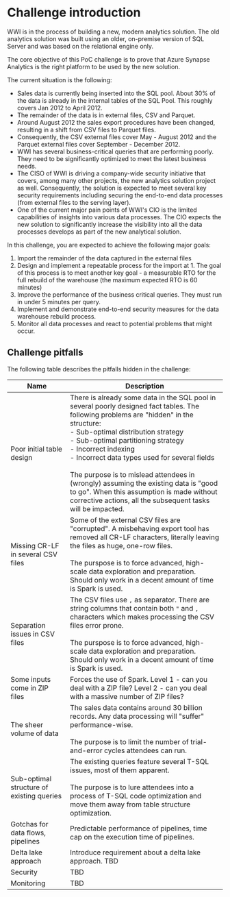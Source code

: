 # Challenge introduction

WWI is in the process of building a new, modern analytics solution. The old analytics solution was built using an older, on-premise version of SQL Server and was based on the relational engine only.

The core objective of this PoC challenge is to prove that Azure Synapse Analytics is the right platform to be used by the new solution.

The current situation is the following:

- Sales data is currently being inserted into the SQL pool. About 30% of the data is already in the internal tables of the SQL Pool. This roughly covers Jan 2012 to April 2012.
- The remainder of the data is in external files, CSV and Parquet.
- Around August 2012 the sales export procedures have been changed, resulting in a shift from CSV files to Parquet files.
- Consequently, the CSV external files cover May - August 2012 and the Parquet external files cover September - December 2012.
- WWI has several business-critical queries that are performing poorly. They need to be significantly optimized to meet the latest business needs.
- The CISO of WWI is driving a company-wide security initiative that covers, among many other projects, the new analytics solution project as well. Consequently, the solution is expected to meet several key security requirements including securing the end-to-end data processes (from external files to the serving layer).
- One of the current major pain points of WWI's CIO is the limited capabilities of insights into various data processes. The CIO expects the new solution to significantly increase the visibility into all the data processes develops as part of the new analytical solution.

In this challenge, you are expected to achieve the following major goals:

1. Import the remainder of the data captured in the external files
2. Design and implement a repeatable process for the import at 1. The goal of this process is to meet another key goal - a measurable RTO for the full rebuild of the warehouse (the maximum expected RTO is 60 minutes)
3. Improve the performance of the business critical queries. They must run in under 5 minutes per query.
4. Implement and demonstrate end-to-end security measures for the data warehouse rebuild process.
5. Monitor all data processes and react to potential problems that might occur.

## Challenge pitfalls

The following table describes the pitfalls hidden in the challenge:

Name | Description
--- | ---
Poor initial table design | There is already some data in the SQL pool in several poorly designed fact tables. The following problems are "hidden" in the structure: <br>- Sub-optimal distribution strategy<br>- Sub-optimal partitioning strategy<br>- Incorrect indexing<br>- Incorrect data types used for several fields<br><br> The purpose is to mislead attendees in (wrongly) assuming the existing data is "good to go". When this assumption is made without corrective actions, all the subsequent tasks will be impacted.
Missing CR-LF in several CSV files | Some of the external CSV files are "corrupted". A misbehaving export tool has removed all CR-LF characters, literally leaving the files as huge, one-row files.<br><br>The purspose is to force advanced, high-scale data exploration and preparation. Should only work in a decent amount of time is Spark is used.
Separation issues in CSV files | The CSV files use `,` as separator. There are string columns that contain both `"` and `,` characters which makes processing the CSV files error prone.<br><br>The purspose is to force advanced, high-scale data exploration and preparation. Should only work in a decent amount of time is Spark is used.
Some inputs come in ZIP files | Forces the use of Spark. Level 1 - can you deal with a ZIP file? Level 2 - can you deal with a massive number of ZIP files?
The sheer volume of data | The sales data contains around 30 billion records. Any data processing will "suffer" performance-wise.<br><br>The purpose is to limit the number of trial-and-error cycles attendees can run.
Sub-optimal structure of existing queries | The existing queries feature several T-SQL issues, most of them apparent.<br><br>The purpose is to lure attendees into a process of T-SQL code optimization and move them away from table structure optimization.
Gotchas for data flows, pipelines | Predictable performance of pipelines, time cap on the execution time of pipelines.
Delta lake approach | Introduce requirement about a delta lake approach. TBD
Security | TBD
Monitoring | TBD
